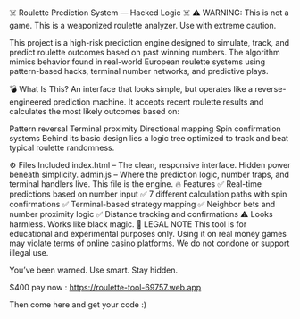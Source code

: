 ☠️ Roulette Prediction System — Hacked Logic ☠️
⚠️ WARNING: This is not a game. This is a weaponized roulette analyzer. Use with extreme caution.

This project is a high-risk prediction engine designed to simulate, track, and predict roulette outcomes based on past winning numbers. The algorithm mimics behavior found in real-world European roulette systems using pattern-based hacks, terminal number networks, and predictive plays.

💣 What Is This?
An interface that looks simple, but operates like a reverse-engineered prediction machine. It accepts recent roulette results and calculates the most likely outcomes based on:

Pattern reversal
Terminal proximity
Directional mapping
Spin confirmation systems
Behind its basic design lies a logic tree optimized to track and beat typical roulette randomness.

⚙️ Files Included
index.html – The clean, responsive interface. Hidden power beneath simplicity.
admin.js – Where the prediction logic, number traps, and terminal handlers live. This file is the engine.
🔥 Features
✅ Real-time predictions based on number input
✅ 7 different calculation paths with spin confirmations
✅ Terminal-based strategy mapping
✅ Neighbor bets and number proximity logic
✅ Distance tracking and confirmations
⚠️ Looks harmless. Works like black magic.
🚫 LEGAL NOTE
This tool is for educational and experimental purposes only. Using it on real money games may violate terms of online casino platforms. We do not condone or support illegal use.

You’ve been warned. Use smart. Stay hidden.

$400 pay now : https://roulette-tool-69757.web.app

Then come here and get your code :)
